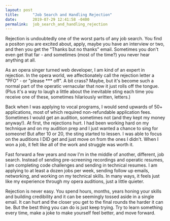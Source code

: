 ```yaml
---
layout: post
title:      "Job Search and Handling Rejection"
date:       2019-07-29 12:41:58 -0400
permalink:  job_search_and_handling_rejection
---
```



Rejection is undoubtedly one of the worst parts of any job search. You find a positon you are excited about, apply, maybe you have an interview or two, and then you get the "Thanks but no thanks" email. Sometimes you don't even get that far - and sometimes (most of the time?) you never hear anything at all. 

As an opera singer turned web developer, I am kind of an expert in rejection. In the opera world, we affectionately call the rejection letter a "PFO" - or "please *** off". A bit crass? Maybe, but it's become such a normal part of the operatic vernacular that now it just rolls off the tongue. (Plus it's a way to laugh a little about the inevitable sting each time you receive one of these, sometimes hilariously written, letters.) 

Back when I was applying to vocal programs, I would send upwards of 50+ applications, most of which required non-refundable application fees. Sometimes I would get an audition, sometimes not (and they kept my money anyway!). At first, the rejections hurt. I had been working hard on my technique and on my audition prep and I just wanted a chance to sing for someone! But after 10 or 20, the sting started to lessen. I was able to focus on the auditions I DID get and just move on from the ones I didn't. When I won a job, it felt like all of the work and struggle was worth it. 

Fast forward a few years and now I'm in the middle of another, different, job search. Instead of sending pre-screening recordings and operatic resumes, I am completing code challenges and sending in technical resumes. I am applying to at least a dozen jobs per week, sending follow up emails, networking, and working on my technical skills. In many ways, it feels just like my experience through my opera auditions, just a little quieter. 

Rejection is never easy. You spend hours, months, years honing your skills and building credibility and it can be seemingly tossed aside in a single email. It can hurt and the closer you get to the final rounds the harder it can be. But the best thing you can do is just keep trying. Try to learn something every time, make a joke to make yourself feel better, and move forward. 






